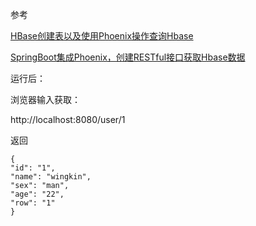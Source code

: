 参考

[HBase创建表以及使用Phoenix操作查询Hbase](https://blog.csdn.net/Wing_kin666/article/details/109780144)

[SpringBoot集成Phoenix，创建RESTful接口获取Hbase数据](https://blog.csdn.net/Wing_kin666/article/details/109855358)



运行后：

浏览器输入获取：

http://localhost:8080/user/1

返回

```
{
"id": "1",
"name": "wingkin",
"sex": "man",
"age": "22",
"row": "1"
}
```

